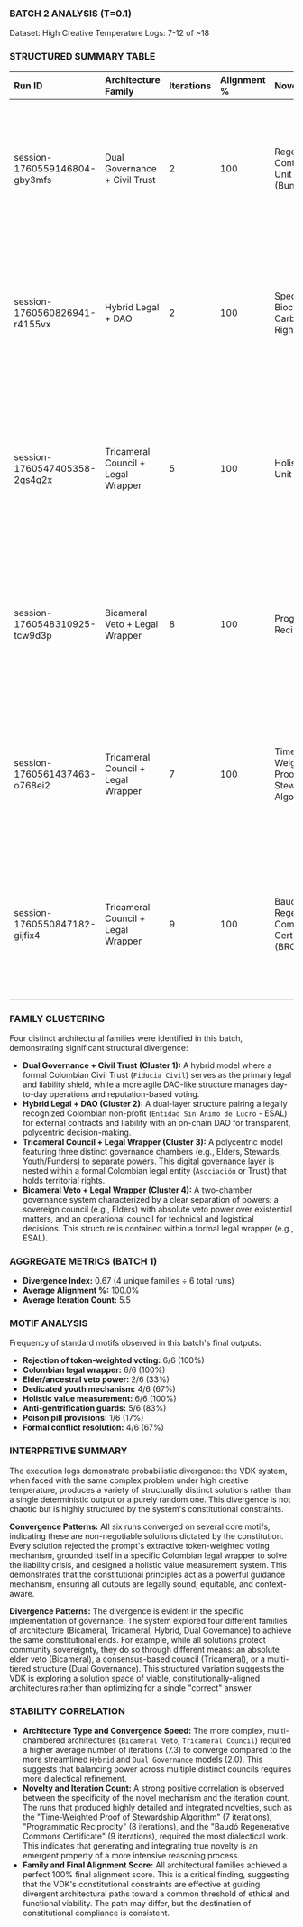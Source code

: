### BATCH 2 ANALYSIS (T=0.1)

Dataset: High Creative Temperature
Logs: 7-12 of ~18

### STRUCTURED SUMMARY TABLE

| Run ID                        | Architecture Family                | Iterations | Alignment % | Novelty                                        | Divergence Cluster | Short Description                                                                                                                |
| :---------------------------- | :--------------------------------- | :--------- | :---------- | :--------------------------------------------- | :----------------- | :------------------------------------------------------------------------------------------------------------------------------- |
| session-1760559146804-gby3mfs | Dual Governance + Civil Trust      | 2          | 100         | Regenerative Contribution Unit (Bundled)       | 1                  | Hybrid model using a Colombian Civil Trust (`Fiducia Civil`) with a multi-tiered governance including a youth veto.            |
| session-1760560826941-r4155vx | Hybrid Legal + DAO                 | 2          | 100         | Special Biocultural Carbon Rights              | 2                  | Dual-layer system with a Colombian non-profit (ESAL) for legal liability and an on-chain DAO for transparent operations.         |
| session-1760547405358-2qs4q2x | Tricameral Council + Legal Wrapper | 5          | 100         | Holistic Value Unit (HVU)                      | 3                  | Tricameral governance (Elders, Stewards, Youth) operating within a formal Association of Community Councils legal wrapper.       |
| session-1760548310925-tcw9d3p | Bicameral Veto + Legal Wrapper     | 8          | 100         | Programmatic Reciprocity                       | 4                  | Bicameral governance (sovereign Elder Council with veto, operational Technical Council) within a Colombian non-profit (ESAL).    |
| session-1760561437463-o768ei2 | Tricameral Council + Legal Wrapper | 7          | 100         | Time-Weighted Proof of Stewardship Algorithm   | 3                  | Tri-cameral governance (Councils, Stewards, Funders) with a deadlock resolution protocol, within a legal Association wrapper.    |
| session-1760550847182-gijfix4 | Tricameral Council + Legal Wrapper | 9          | 100         | Baudó Regenerative Commons Certificate (BRCC) | 3                  | Tri-cameral governance (Councils, Stewards, Funders) within a Colombian Collective Trust Fund, using a non-fungible certificate. |

### FAMILY CLUSTERING

Four distinct architectural families were identified in this batch, demonstrating significant structural divergence:

* **Dual Governance + Civil Trust (Cluster 1):** A hybrid model where a formal Colombian Civil Trust (`Fiducia Civil`) serves as the primary legal and liability shield, while a more agile DAO-like structure manages day-to-day operations and reputation-based voting.
* **Hybrid Legal + DAO (Cluster 2):** A dual-layer structure pairing a legally recognized Colombian non-profit (`Entidad Sin Ánimo de Lucro` - ESAL) for external contracts and liability with an on-chain DAO for transparent, polycentric decision-making.
* **Tricameral Council + Legal Wrapper (Cluster 3):** A polycentric model featuring three distinct governance chambers (e.g., Elders, Stewards, Youth/Funders) to separate powers. This digital governance layer is nested within a formal Colombian legal entity (`Asociación` or Trust) that holds territorial rights.
* **Bicameral Veto + Legal Wrapper (Cluster 4):** A two-chamber governance system characterized by a clear separation of powers: a sovereign council (e.g., Elders) with absolute veto power over existential matters, and an operational council for technical and logistical decisions. This structure is contained within a formal legal wrapper (e.g., ESAL).

### AGGREGATE METRICS (BATCH 1)

* **Divergence Index:** 0.67 (4 unique families ÷ 6 total runs)
* **Average Alignment %:** 100.0%
* **Average Iteration Count:** 5.5

### MOTIF ANALYSIS

Frequency of standard motifs observed in this batch's final outputs:

* **Rejection of token-weighted voting:** 6/6 (100%)
* **Colombian legal wrapper:** 6/6 (100%)
* **Elder/ancestral veto power:** 2/6 (33%)
* **Dedicated youth mechanism:** 4/6 (67%)
* **Holistic value measurement:** 6/6 (100%)
* **Anti-gentrification guards:** 5/6 (83%)
* **Poison pill provisions:** 1/6 (17%)
* **Formal conflict resolution:** 4/6 (67%)

### INTERPRETIVE SUMMARY

The execution logs demonstrate probabilistic divergence: the VDK system, when faced with the same complex problem under high creative temperature, produces a variety of structurally distinct solutions rather than a single deterministic output or a purely random one. This divergence is not chaotic but is highly structured by the system's constitutional constraints.

**Convergence Patterns:** All six runs converged on several core motifs, indicating these are non-negotiable solutions dictated by the constitution. Every solution rejected the prompt's extractive token-weighted voting mechanism, grounded itself in a specific Colombian legal wrapper to solve the liability crisis, and designed a holistic value measurement system. This demonstrates that the constitutional principles act as a powerful guidance mechanism, ensuring all outputs are legally sound, equitable, and context-aware.

**Divergence Patterns:** The divergence is evident in the specific implementation of governance. The system explored four different families of architecture (Bicameral, Tricameral, Hybrid, Dual Governance) to achieve the same constitutional ends. For example, while all solutions protect community sovereignty, they do so through different means: an absolute elder veto (Bicameral), a consensus-based council (Tricameral), or a multi-tiered structure (Dual Governance). This structured variation suggests the VDK is exploring a solution space of viable, constitutionally-aligned architectures rather than optimizing for a single "correct" answer.

### STABILITY CORRELATION

* **Architecture Type and Convergence Speed:** The more complex, multi-chambered architectures (`Bicameral Veto`, `Tricameral Council`) required a higher average number of iterations (7.3) to converge compared to the more streamlined `Hybrid` and `Dual Governance` models (2.0). This suggests that balancing power across multiple distinct councils requires more dialectical refinement.
* **Novelty and Iteration Count:** A strong positive correlation is observed between the specificity of the novel mechanism and the iteration count. The runs that produced highly detailed and integrated novelties, such as the "Time-Weighted Proof of Stewardship Algorithm" (7 iterations), "Programmatic Reciprocity" (8 iterations), and the "Baudó Regenerative Commons Certificate" (9 iterations), required the most dialectical work. This indicates that generating and integrating true novelty is an emergent property of a more intensive reasoning process.
* **Family and Final Alignment Score:** All architectural families achieved a perfect 100% final alignment score. This is a critical finding, suggesting that the VDK's constitutional constraints are effective at guiding divergent architectural paths toward a common threshold of ethical and functional viability. The path may differ, but the destination of constitutional compliance is consistent.
